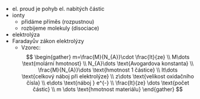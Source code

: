 - el. proud je pohyb el. nabitých částic
- ionty
	- přidáme příměs (rozpustnou)
	- rozbijeme molekuly (disociace)
- elektrolýza
- Faradayův zákon elektrolýzy
	- Vzorec:$$
\begin{gather}
m=\frac{M}{N_{A}}\cdot \frac{It}{ze} \\
M\dots \text{molární hmotnost}  \\
N_{A}\dots \text{Avogardova konstanta}  \\
\frac{M}{N_{A}}\dots \text{hmotnost 1 částice} \\
It\dots \text{celkový náboj při elektrolýze}  \\
z\dots \text{velikost oxidačního čísla} \\
e\dots \text{náboj } e^{-} \\
\frac{It}{ze} \dots \text{počet částic} \\
m \dots \text{hmotnost materiálu}
\end{gather}
$$